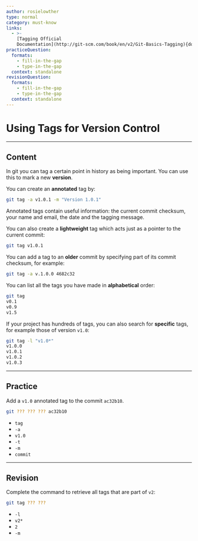 ```yaml
---
author: rosielowther
type: normal
category: must-know
links:
  - >-
    [Tagging Official
    Documentation](http://git-scm.com/book/en/v2/Git-Basics-Tagging){documentation}
practiceQuestion:
  formats:
    - fill-in-the-gap
    - type-in-the-gap
  context: standalone
revisionQuestion:
  formats:
    - fill-in-the-gap
    - type-in-the-gap
  context: standalone
---
```


# Using Tags for Version Control


---

## Content

In git you can tag a certain point in history as being important. You can use this to mark a new **version**.

You can create an **annotated** tag by:

```bash
git tag -a v1.0.1 -m "Version 1.0.1"
```

Annotated tags contain useful information: the current commit checksum, your name and email, the date and the tagging message.

You can also create a **lightweight** tag which acts just as a pointer to the current commit:

```bash
git tag v1.0.1
```

You can add a tag to an **older** commit by specifying part of its commit checksum, for example:

```bash
git tag -a v.1.0.0 4682c32
```

You can list all the tags you have made in **alphabetical** order:

```bash
git tag
v0.1
v0.9
v1.5
```

If your project has hundreds of tags, you can also search for **specific** tags, for example those of version `v1.0`:

```bash
git tag -l "v1.0*"
v1.0.0
v1.0.1
v1.0.2
v1.0.3
```


---

## Practice

Add a `v1.0` annotated tag to the commit `ac32b10`.

```bash
git ??? ??? ??? ac32b10
```

- `tag`
- `-a`
- `v1.0`
- `-t`
- `-m`
- `commit`


---

## Revision

Complete the command to retrieve all tags that are part of `v2`:

```bash
git tag ??? ???
```

- `-l`
- `v2*`
- `2`
- `-m`
